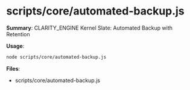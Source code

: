 # scripts/core/automated-backup.js

**Summary**: CLARITY_ENGINE Kernel Slate: Automated Backup with Retention

**Usage**:

```bash
node scripts/core/automated-backup.js
```

**Files**:
- scripts/core/automated-backup.js
